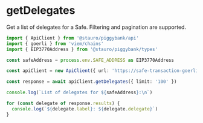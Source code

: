 # getDelegates

Get a list of delegates for a Safe. Filtering and pagination are supported.

```ts
import { ApiClient } from '@stauro/piggybank/api'
import { goerli } from 'viem/chains'
import { EIP3770Address } from '@stauro/piggybank/types'

const safeAddress = process.env.SAFE_ADDRESS as EIP3770Address

const apiClient = new ApiClient({ url: 'https://safe-transaction-goerli.safe.global', safeAddress, chainId: goerli.id })

const response = await apiClient.getDelegates({ limit: '100' })

console.log(`List of delegates for ${safeAddress}:\n`)

for (const delegate of response.results) {
  console.log(`${delegate.label}: ${delegate.delegate}`)
}
```